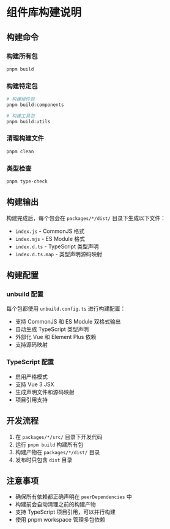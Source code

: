 # 组件库构建说明

## 构建命令

### 构建所有包

```bash
pnpm build
```

### 构建特定包

```bash
# 构建组件包
pnpm build:components

# 构建工具包
pnpm build:utils
```

### 清理构建文件

```bash
pnpm clean
```

### 类型检查

```bash
pnpm type-check
```

## 构建输出

构建完成后，每个包会在 `packages/*/dist/` 目录下生成以下文件：

- `index.js` - CommonJS 格式
- `index.mjs` - ES Module 格式
- `index.d.ts` - TypeScript 类型声明
- `index.d.ts.map` - 类型声明源码映射

## 构建配置

### unbuild 配置

每个包都使用 `unbuild.config.ts` 进行构建配置：

- 支持 CommonJS 和 ES Module 双格式输出
- 自动生成 TypeScript 类型声明
- 外部化 Vue 和 Element Plus 依赖
- 支持源码映射

### TypeScript 配置

- 启用严格模式
- 支持 Vue 3 JSX
- 生成声明文件和源码映射
- 项目引用支持

## 开发流程

1. 在 `packages/*/src/` 目录下开发代码
2. 运行 `pnpm build` 构建所有包
3. 构建产物在 `packages/*/dist/` 目录
4. 发布时只包含 `dist` 目录

## 注意事项

- 确保所有依赖都正确声明在 `peerDependencies` 中
- 构建前会自动清理之前的构建产物
- 支持 TypeScript 项目引用，可以并行构建
- 使用 pnpm workspace 管理多包依赖
